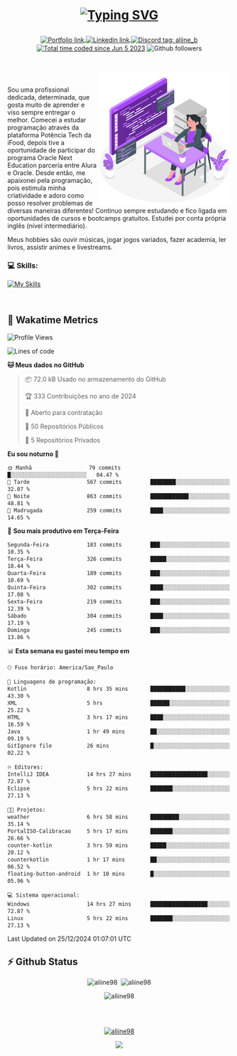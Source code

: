 # <p align = "center"><a href="https://git.io/typing-svg"><img src="https://readme-typing-svg.demolab.com?font=Space+Mono&size=28&pause=1000&duration=4000&color=8E58F7&vCenter=true&width=500&lines=%E2%9C%A8+Ol%C3%A1%2C+sou+Aline+Bevilacqua;%E2%9C%A8+Desenvolvedora+Web!" alt="Typing SVG" /></a></p>

<p align = "center">
    <a href="https://aliine98.github.io" target="_blank">
        <img alt="Portfolio link" align="center" src = "https://img.shields.io/badge/portfolio-8A2BE2?style=for-the-badge">
    </a>
    <a href="https://www.linkedin.com/in/aline-bevilacqua/" target="_blank">
        <img alt="Linkedin link" align="center" src = "https://img.shields.io/badge/LinkedIn-0077B5?style=for-the-badge&logo=linkedin&logoColor=white">
    </a>
    <a href="https://discord.com/" target="_blank">
        <img alt="Discord tag: aliine_b" align="center" src="https://img.shields.io/badge/-aliine__b-5865f2?style=flat-square&logo=Discord&logoColor=FFF" height="28">
    </a>
    <a href="https://wakatime.com/@aliine"><img src="https://wakatime.com/badge/user/d705bdc6-1244-4026-9380-8de8c1599f8d.svg?style=for-the-badge" alt="Total time coded since Jun 5 2023" align="center"/></a>
    <img alt="Github followers" align="center" src="https://img.shields.io/github/followers/Aliine98?style=for-the-badge&color=bf0f47&logo=github&logoColor=white">
</p><br>

<a href="https://storyset.com/"><img src="./assets/coding-amico.svg" width="300" align="right"></a>

<div align="left">
<br>

Sou uma profissional dedicada, determinada, que gosta muito de aprender e viso sempre entregar o melhor. Comecei a estudar programação através da plataforma Potência Tech da iFood, depois tive a oportunidade de participar do programa Oracle Next Education parceria entre Alura e Oracle. Desde então, me apaixonei pela programação, pois estimula minha criatividade e adoro como posso resolver problemas de diversas maneiras diferentes! Continuo sempre estudando e fico ligada em oportunidades de cursos e bootcamps gratuitos.
Estudei por conta própria inglês (nível intermediário).

Meus hobbies são ouvir músicas, jogar jogos variados, fazer academia, ler livros, assistir animes e livestreams.

### 💻 Skills:
[![My Skills](https://skillicons.dev/icons?i=html,css,js,java,tailwind,mysql,hibernate,ts,nuxt,angular,next,firebase,express,mongo&perline=5)](https://skillicons.dev)
</div>
<br>

## 🚀 Wakatime Metrics

<!--START_SECTION:waka-->
![Profile Views](http://img.shields.io/badge/Visualizac%C3%B5es%20do%20perfil-0-blue)

![Lines of code](https://img.shields.io/badge/Desde%20o%20Hello%20World%20eu%20escrevi-379.3%20thousand%20linhas%20de%20c%C3%B3digo-blue)

**🐱 Meus dados no GitHub** 

> 📦 72.0 kB Usado no armazenamento do GitHub 
 > 
> 🏆 333 Contribuições no ano de 2024
 > 
> 💼 Aberto para contratação
 > 
> 📜 50 Repositórios Públicos 
 > 
> 🔑 5 Repositórios Privados 
 > 
**Eu sou noturno 🦉** 

```text
🌞 Manhã                  79 commits          █░░░░░░░░░░░░░░░░░░░░░░░░   04.47 % 
🌆 Tarde                  567 commits         ████████░░░░░░░░░░░░░░░░░   32.07 % 
🌃 Noite                  863 commits         ████████████░░░░░░░░░░░░░   48.81 % 
🌙 Madrugada              259 commits         ████░░░░░░░░░░░░░░░░░░░░░   14.65 % 
```
📅 **Sou mais produtivo em Terça-Feira** 

```text
Segunda-Feira            183 commits         ███░░░░░░░░░░░░░░░░░░░░░░   10.35 % 
Terça-Feira              326 commits         █████░░░░░░░░░░░░░░░░░░░░   18.44 % 
Quarta-Feira             189 commits         ███░░░░░░░░░░░░░░░░░░░░░░   10.69 % 
Quinta-Feira             302 commits         ████░░░░░░░░░░░░░░░░░░░░░   17.08 % 
Sexta-Feira              219 commits         ███░░░░░░░░░░░░░░░░░░░░░░   12.39 % 
Sábado                   304 commits         ████░░░░░░░░░░░░░░░░░░░░░   17.19 % 
Domingo                  245 commits         ███░░░░░░░░░░░░░░░░░░░░░░   13.86 % 
```


📊 **Esta semana eu gastei meu tempo em** 

```text
🕑︎ Fuso horário: America/Sao_Paulo

💬 Linguagens de programação: 
Kotlin                   8 hrs 35 mins       ███████████░░░░░░░░░░░░░░   43.30 % 
XML                      5 hrs               ██████░░░░░░░░░░░░░░░░░░░   25.22 % 
HTML                     3 hrs 17 mins       ████░░░░░░░░░░░░░░░░░░░░░   16.59 % 
Java                     1 hr 49 mins        ██░░░░░░░░░░░░░░░░░░░░░░░   09.19 % 
GitIgnore file           26 mins             █░░░░░░░░░░░░░░░░░░░░░░░░   02.22 % 

🔥 Editores: 
IntelliJ IDEA            14 hrs 27 mins      ██████████████████░░░░░░░   72.87 % 
Eclipse                  5 hrs 22 mins       ███████░░░░░░░░░░░░░░░░░░   27.13 % 

🐱‍💻 Projetos: 
weather                  6 hrs 58 mins       █████████░░░░░░░░░░░░░░░░   35.14 % 
PortalISO-Calibracao     5 hrs 17 mins       ███████░░░░░░░░░░░░░░░░░░   26.66 % 
counter-kotlin           3 hrs 59 mins       █████░░░░░░░░░░░░░░░░░░░░   20.12 % 
counterkotlin            1 hr 17 mins        ██░░░░░░░░░░░░░░░░░░░░░░░   06.52 % 
floating-button-android  1 hr 10 mins        █░░░░░░░░░░░░░░░░░░░░░░░░   05.96 % 

💻 Sistema operacional: 
Windows                  14 hrs 27 mins      ██████████████████░░░░░░░   72.87 % 
Linux                    5 hrs 22 mins       ███████░░░░░░░░░░░░░░░░░░   27.13 % 
```


 Last Updated on 25/12/2024 01:07:01 UTC
<!--END_SECTION:waka-->
 
## ⚡ Github Status

<p align="center"><img src="https://my-github-readme-stats-aliine98.vercel.app/api?username=aliine98&show_icons=true&locale=en&theme=radical" alt="aliine98" />&nbsp;&nbsp;<img src="https://my-github-readme-stats-aliine98.vercel.app/api/top-langs?username=aliine98&show_icons=true&locale=en&layout=compact&theme=radical&exclude_repo=my-github-readme-stats,my-github-readme-streak-stats,github-readme-streak-stats,ajax-com-js-puro" alt="aliine98" /></p>

<p align="center"><img src="https://my-github-readme-streak-stats.vercel.app?user=aliine98&theme=radical" alt="aliine98" /></p>

<br><br>
<p align="center"> <a href="https://github.com/ryo-ma/github-profile-trophy" target="_blank"><img src="https://github-profile-trophy.vercel.app/?username=aliine98&theme=radical&column=4" alt="aliine98" /></a> </p>

<p align="center"><img src="https://media4.giphy.com/media/C1bBFL2dMQxA4/giphy.gif?cid=ecf05e47z7xqxd7gboyuplq95r7v869x9bi8msk1upllpme2&ep=v1_gifs_search&rid=giphy.gif&ct=g" width="700"></p>
